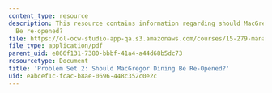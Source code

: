 ```yaml
---
content_type: resource
description: This resource contains information regarding should MacGregor dining
  Be re-opened?
file: https://ol-ocw-studio-app-qa.s3.amazonaws.com/courses/15-279-management-communication-for-undergraduates-fall-2012/eabcef1cfcacb8ae0696448c352c0e2c_MIT15_279F12_pset2.pdf
file_type: application/pdf
parent_uid: e866f131-7380-bbbf-41a4-a44d68b5dc73
resourcetype: Document
title: 'Problem Set 2: Should MacGregor Dining Be Re-Opened?'
uid: eabcef1c-fcac-b8ae-0696-448c352c0e2c
---
```

